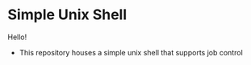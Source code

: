 # Simple Unix Shell

Hello!

- This repository houses a simple unix shell that supports job control
